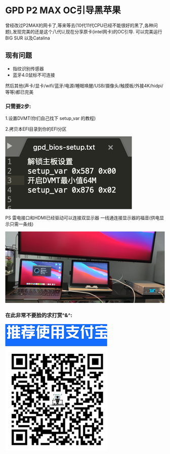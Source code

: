 # GPD P2 MAX OC引导黑苹果

曾经改过P2MAX的网卡了,等来等去(10代11代CPU已经不能很好的黑了,各种问题),发现完美的还是这个八代U,现在分享原卡(intel网卡)的OC引导. 可以完美运行BIG SUR 以及Catalina

## 现有问题

- 指纹识别传感器
- 蓝牙4.0鼠标不可连接

然后其他(声卡/显卡/wifi/蓝牙/电源/睡眠唤醒/USB/摄像头/触摸板/外接4K/hidpi/等等)都已完美


### 只需要2步:

1.设置DVMT(你们自己找下 setup_var 的教程)

2.拷贝本EFI目录到你的EFI分区


![DVMT](/DVMT设置.png)






PS 雷电接口和HDMI已经驱动可以连接双显示器 一线通连接显示器的福音(供电显示只需一条线)

![pic](/pic.jpg)



### 在此非常不要脸的求打赏^&^:

![DVMT](/ZFB.png)


